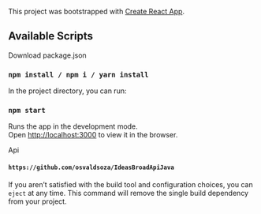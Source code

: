This project was bootstrapped with [Create React App](https://github.com/facebook/create-react-app).

## Available Scripts

Download package.json

### `npm install / npm i / yarn install`

In the project directory, you can run:

### `npm start`

Runs the app in the development mode.<br>
Open [http://localhost:3000](http://localhost:3000) to view it in the browser.

Api
#### `https://github.com/osvaldsoza/IdeasBroadApiJava`

If you aren’t satisfied with the build tool and configuration choices, you can `eject` at any time. This command will remove the single build dependency from your project.
